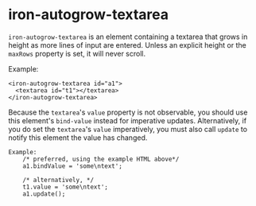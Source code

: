 # iron-autogrow-textarea

`iron-autogrow-textarea` is an element containing a textarea that grows in height as more
lines of input are entered. Unless an explicit height or the `maxRows` property is set, it will
never scroll.

Example:

    <iron-autogrow-textarea id="a1">
      <textarea id="t1"></textarea>
    </iron-autogrow-textarea>

Because the `textarea`'s `value` property is not observable, you should use
this element's `bind-value` instead for imperative updates. Alternatively, if
you do set the `textarea`'s `value` imperatively, you must also call `update`
to notify this element the value has changed.

    Example:
        /* preferred, using the example HTML above*/
        a1.bindValue = 'some\ntext';

        /* alternatively, */
        t1.value = 'some\ntext';
        a1.update();
